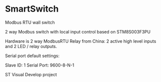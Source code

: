 # SmartSwitch
Modbus RTU wall switch

2 way Modbus switch with local input control based on STM8S003F3PU

Hardware is 2 way ModbusRTU Relay from China: 2 active high level inputs and 2 LED / relay outputs.

Serial port default settings:

Slave ID: 1
Serial Port: 9600-8-N-1

ST Visual Develop project

